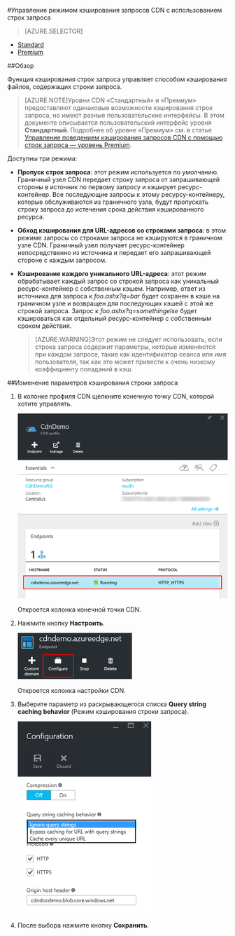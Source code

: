 <properties 
	pageTitle="CDN: управление режимом кэширования запросов с использованием строк запроса" 
	description="Функция кэширования строк запроса CDN управляет способом кэширования файлов, содержащих строки запроса." 
	services="cdn" 
	documentationCenter=".NET" 
	authors="camsoper" 
	manager="dwrede" 
	editor=""/>

<tags 
	ms.service="cdn" 
	ms.workload="tbd" 
	ms.tgt_pltfrm="na" 
	ms.devlang="na" 
	ms.topic="article" 
	ms.date="12/02/2015" 
	ms.author="casoper"/>

#Управление режимом кэширования запросов CDN с использованием строк запроса

> [AZURE.SELECTOR]
- [Standard](cdn-query-string.md)
- [Premium](cdn-query-string-premium.md)

##Обзор

Функция кэширования строк запроса управляет способом кэширования файлов, содержащих строки запроса.

> [AZURE.NOTE]Уровни CDN «Стандартный» и «Премиум» предоставляют одинаковые возможности кэширования строк запроса, но имеют разные пользовательские интерфейсы. В этом документе описывается пользовательский интерфейс уровня **Стандартный**. Подробнее об уровне «Премиум» см. в статье [Управление поведением кэширования запросов CDN с помощью строк запроса — уровень Premium](cdn-query-string-premium.md).

Доступны три режима:

- **Пропуск строк запроса**: этот режим используется по умолчанию. Граничный узел CDN передает строку запроса от запрашивающей стороны в источник по первому запросу и кэширует ресурс-контейнер. Все последующие запросы к этому ресурсу-контейнеру, которые обслуживаются из граничного узла, будут пропускать строку запроса до истечения срока действия кэшированного ресурса.
- **Обход кэширования для URL-адресов со строками запроса**: в этом режиме запросы со строками запроса не кэшируются в граничном узле CDN. Граничный узел получает ресурс-контейнер непосредственно из источника и передает его запрашивающей стороне с каждым запросом.
- **Кэширование каждого уникального URL-адреса**: этот режим обрабатывает каждый запрос со строкой запроса как уникальный ресурс-контейнер с собственным кэшем. Например, ответ из источника для запроса к *foo.ashx?q=bar* будет сохранен в кэше на граничном узле и возвращен для последующих кэшей с этой же строкой запроса. Запрос к *foo.ashx?q=somethingelse* будет кэшироваться как отдельный ресурс-контейнер с собственным сроком действия.
	
	>[AZURE.WARNING]Этот режим не следует использовать, если строка запроса содержит параметры, которые изменяются при каждом запросе, такие как идентификатор сеанса или имя пользователя, так как это может привести к очень низкому коэффициенту попаданий в кэш.

##Изменение параметров кэширования строки запроса

1. В колонке профиля CDN щелкните конечную точку CDN, которой хотите управлять.
	
	![Конечные точки в колонке профиля CDN](./media/cdn-query-string/cdn-endpoints.png)

	Откроется колонка конечной точки CDN.

2. Нажмите кнопку **Настроить**.

	![Кнопка управления в колонке профиля CDN](./media/cdn-query-string/cdn-config-btn.png)
	
	Откроется колонка настройки CDN.
	
3. Выберите параметр из раскрывающегося списка **Query string caching behavior** (Режим кэширования строки запроса).
	
	![Параметры кэширования строк запроса CDN](./media/cdn-query-string/cdn-query-string.png)
	
4. После выбора нажмите кнопку **Сохранить**.




	

<!---HONumber=AcomDC_1203_2015-->